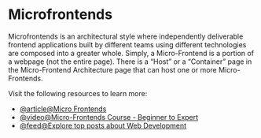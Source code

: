 # Microfrontends

Microfrontends is an architectural style where independently deliverable frontend applications built by different teams using different technologies are composed into a greater whole. Simply, a Micro-Frontend is a portion of a webpage (not the entire page). There is a “Host” or a “Container” page in the Micro-Frontend Architecture page that can host one or more Micro-Frontends.

Visit the following resources to learn more:

- [@article@Micro Frontends](https://micro-frontends.org/)
- [@video@Micro-Frontends Course - Beginner to Expert](https://www.youtube.com/watch?v=lKKsjpH09dU)
- [@feed@Explore top posts about Web Development](https://app.daily.dev/tags/webdev?ref=roadmapsh)
